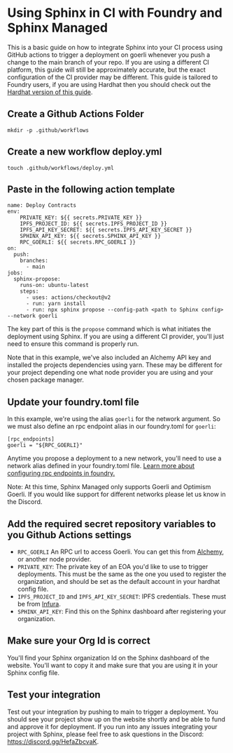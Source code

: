 # Using Sphinx in CI with Foundry and Sphinx Managed

This is a basic guide on how to integrate Sphinx into your CI process using GitHub actions to trigger a deployment
on goerli whenever you push a change to the main branch of your repo. If you are using a different CI platform, this guide
will still be approximately accurate, but the exact configuration of the CI provider may be different. This guide is tailored to Foundry users, if you are using Hardhat then you should check out the [Hardhat version of this guide](https://github.com/sphinx-labs/sphinx/blob/develop/docs/hardhat/ci-integration.md).


## Create a Github Actions Folder
`mkdir -p .github/workflows`

## Create a new workflow deploy.yml
`touch .github/workflows/deploy.yml`

## Paste in the following action template
```
name: Deploy Contracts
env:
    PRIVATE_KEY: ${{ secrets.PRIVATE_KEY }}
    IPFS_PROJECT_ID: ${{ secrets.IPFS_PROJECT_ID }}
    IPFS_API_KEY_SECRET: ${{ secrets.IPFS_API_KEY_SECRET }}
    SPHINX_API_KEY: ${{ secrets.SPHINX_API_KEY }}
    RPC_GOERLI: ${{ secrets.RPC_GOERLI }}
on:
  push:
    branches:
      - main
jobs:
  sphinx-propose:
    runs-on: ubuntu-latest
    steps:
      - uses: actions/checkout@v2
      - run: yarn install
      - run: npx sphinx propose --config-path <path to Sphinx config> --network goerli
```

The key part of this is the `propose` command which is what initiates the deployment using Sphinx. If you are using a different CI provider, you'll just need to ensure this command is properly run.

Note that in this example, we've also included an Alchemy API key and installed the projects dependencies using yarn. These may be different for your project depending one what node provider you are using and your chosen package manager.

## Update your foundry.toml file
In this example, we're using the alias `goerli` for the network argument. So we must also define an rpc endpoint alias in our foundry.toml for `goerli`:
```
[rpc_endpoints]
goerli = "${RPC_GOERLI}"
```

Anytime you propose a deployment to a new network, you'll need to use a network alias defined in your foundry.toml file. [Learn more about configuring rpc endpoints in foundry.](https://book.getfoundry.sh/reference/config/testing?highlight=rpc_endpoint#rpc_endpoints)

Note: At this time, Sphinx Managed only supports Goerli and Optimism Goerli. If you would like support for different networks please let us know in the Discord.

## Add the required secret repository variables to you Github Actions settings
* `RPC_GOERLI` An RPC url to access Goerli. You can get this from [Alchemy](https://www.alchemy.com/), or another node provider.
* `PRIVATE_KEY`: The private key of an EOA you'd like to use to trigger deployments. This must be the same as the one you used to register the organization, and should be set as the default account in your hardhat config file.
* `IPFS_PROJECT_ID` and `IPFS_API_KEY_SECRET`: IPFS credentials. These must be from [Infura](https://app.infura.io/).
* `SPHINX_API_KEY`: Find this on the Sphinx dashboard after registering your organization.

## Make sure your Org Id is correct
You'll find your Sphinx organization Id on the Sphinx dashboard of the website. You'll want to copy it and make sure that you are using it in your Sphinx config file.

## Test your integration
Test out your integration by pushing to main to trigger a deployment. You should see your project show up on the website shortly
and be able to fund and approve it for deployment. If you run into any issues integrating your project with Sphinx, please
feel free to ask questions in the Discord: https://discord.gg/HefaZbcvaK.

